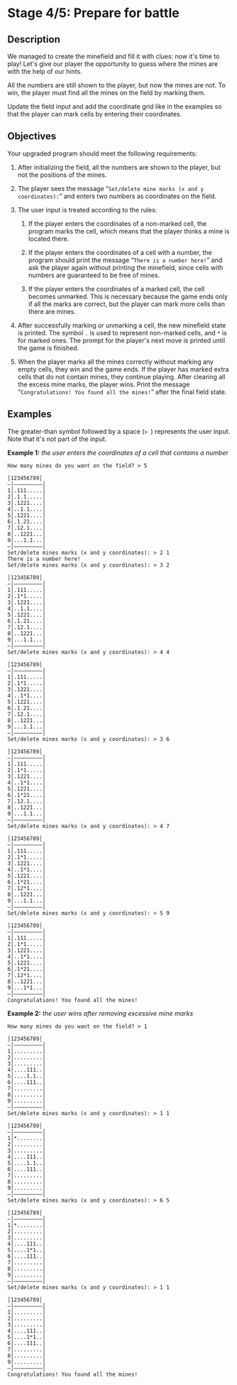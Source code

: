 # Stage 4/5: Prepare for battle
## Description
We managed to create the minefield and fill it with clues: now it's time to play! Let's give our player the opportunity to guess where the mines are with the help of our hints.

All the numbers are still shown to the player, but now the mines are not. To win, the player must find all the mines on the field by marking them.

Update the field input and add the coordinate grid like in the examples so that the player can mark cells by entering their coordinates.

## Objectives
Your upgraded program should meet the following requirements:

1. After initializing the field, all the numbers are shown to the player, but not the positions of the mines.

2. The player sees the message “`Set/delete mine marks (x and y coordinates):`” and enters two numbers as coordinates on the field.

3. The user input is treated according to the rules:

   1. If the player enters the coordinates of a non-marked cell, the program marks the cell, which means that the player thinks a mine is located there.

   2. If the player enters the coordinates of a cell with a number, the program should print the message “`There is a number here!`” and ask the player again without printing the minefield, since cells with numbers are guaranteed to be free of mines.

   3. If the player enters the coordinates of a marked cell, the cell becomes unmarked. This is necessary because the game ends only if all the marks are correct, but the player can mark more cells than there are mines.

4. After successfully marking or unmarking a cell, the new minefield state is printed. The symbol `.` is used to represent non-marked cells, and `*` is for marked ones. The prompt for the player's next move is printed until the game is finished.

5. When the player marks all the mines correctly without marking any empty cells, they win and the game ends. If the player has marked extra cells that do not contain mines, they continue playing. After clearing all the excess mine marks, the player wins. Print the message “`Congratulations! You found all the mines!`” after the final field state.

## Examples
The greater-than symbol followed by a space (`> `) represents the user input. Note that it's not part of the input.

<b>Example 1:</b> <i>the user enters the coordinates of a cell that contains a number</i>
```
How many mines do you want on the field? > 5

│123456789│
—│—————————│
1│.111.....│
2│.1.1.....│
3│.1221....│
4│..1.1....│
5│.1221....│
6│.1.21....│
7│.12.1....│
8│..1221...│
9│...1.1...│
—│—————————│
Set/delete mines marks (x and y coordinates): > 2 1
There is a number here!
Set/delete mines marks (x and y coordinates): > 3 2

│123456789│
—│—————————│
1│.111.....│
2│.1*1.....│
3│.1221....│
4│..1.1....│
5│.1221....│
6│.1.21....│
7│.12.1....│
8│..1221...│
9│...1.1...│
—│—————————│
Set/delete mines marks (x and y coordinates): > 4 4

│123456789│
—│—————————│
1│.111.....│
2│.1*1.....│
3│.1221....│
4│..1*1....│
5│.1221....│
6│.1.21....│
7│.12.1....│
8│..1221...│
9│...1.1...│
—│—————————│
Set/delete mines marks (x and y coordinates): > 3 6

│123456789│
—│—————————│
1│.111.....│
2│.1*1.....│
3│.1221....│
4│..1*1....│
5│.1221....│
6│.1*21....│
7│.12.1....│
8│..1221...│
9│...1.1...│
—│—————————│
Set/delete mines marks (x and y coordinates): > 4 7

│123456789│
—│—————————│
1│.111.....│
2│.1*1.....│
3│.1221....│
4│..1*1....│
5│.1221....│
6│.1*21....│
7│.12*1....│
8│..1221...│
9│...1.1...│
—│—————————│
Set/delete mines marks (x and y coordinates): > 5 9

│123456789│
—│—————————│
1│.111.....│
2│.1*1.....│
3│.1221....│
4│..1*1....│
5│.1221....│
6│.1*21....│
7│.12*1....│
8│..1221...│
9│...1*1...│
—│—————————│
Congratulations! You found all the mines!
```

<b>Example 2:</b> <i>the user wins after removing excessive mine marks</i>
```
How many mines do you want on the field? > 1

│123456789│
—│—————————│
1│.........│
2│.........│
3│.........│
4│....111..│
5│....1.1..│
6│....111..│
7│.........│
8│.........│
9│.........│
—│—————————│
Set/delete mines marks (x and y coordinates): > 1 1

│123456789│
—│—————————│
1│*........│
2│.........│
3│.........│
4│....111..│
5│....1.1..│
6│....111..│
7│.........│
8│.........│
9│.........│
—│—————————│
Set/delete mines marks (x and y coordinates): > 6 5

│123456789│
—│—————————│
1│*........│
2│.........│
3│.........│
4│....111..│
5│....1*1..│
6│....111..│
7│.........│
8│.........│
9│.........│
—│—————————│
Set/delete mines marks (x and y coordinates): > 1 1

│123456789│
—│—————————│
1│.........│
2│.........│
3│.........│
4│....111..│
5│....1*1..│
6│....111..│
7│.........│
8│.........│
9│.........│
—│—————————│
Congratulations! You found all the mines!
```
